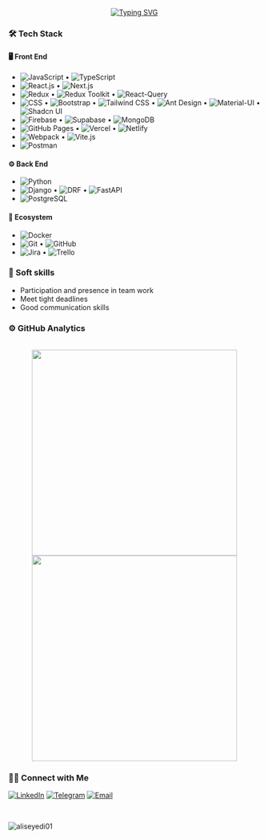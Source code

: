 <p align="center">
  <a align="center" href="https://git.io/typing-svg">
    <img src="https://readme-typing-svg.demolab.com?font=Fira+Code&pause=1000&width=435&lines=Welcome👋+To+My+Github+Page;Hello+I'm+Ali😎+ Seyedi;I'm+a+Front-End+Developer💻;With+Creative+Idea💎+and+Precision;Feel+Free+To+Explore🔍+My+Projects;" alt="Typing SVG" />
  </a>
</p>

### 🛠 Tech Stack

#### 🖥 Front End

- ![JavaScript](https://img.shields.io/badge/-JavaScript-333333?style=flat&logo=javascript) • ![TypeScript](https://img.shields.io/badge/-TypeScript-333333?style=flat&logo=typescript)
- ![React.js](https://img.shields.io/badge/-React.js-333333?style=flat&logo=react) • ![Next.js](https://img.shields.io/badge/-Next.js-333333?style=flat&logo=next-dot-js)
- ![Redux](https://img.shields.io/badge/-Redux-333333?style=flat&logo=redux) • ![Redux Toolkit](https://img.shields.io/badge/-Redux_Toolkit-333333?style=flat&logo=redux) • ![React-Query](https://img.shields.io/badge/-React_Query-333333?style=flat&logo=react-query)
- ![CSS](https://img.shields.io/badge/-CSS-333333?style=flat&logo=css3) • ![Bootstrap](https://img.shields.io/badge/-Bootstrap-333333?style=flat&logo=bootstrap) • ![Tailwind CSS](https://img.shields.io/badge/-Tailwind_CSS-333333?style=flat&logo=tailwind-css) • ![Ant Design](https://img.shields.io/badge/-Ant_Design-333333?style=flat&logo=ant-design) • ![Material-UI](https://img.shields.io/badge/-Material_UI-333333?style=flat&logo=material-ui) • ![Shadcn UI](https://img.shields.io/badge/-Shadcn_UI-333333?style=flat)
- ![Firebase](https://img.shields.io/badge/-Firebase-333333?style=flat&logo=firebase) • ![Supabase](https://img.shields.io/badge/-Supabase-333333?style=flat) • ![MongoDB](https://img.shields.io/badge/-MongoDB-333333?style=flat&logo=mongodb)
- ![GitHub Pages](https://img.shields.io/badge/-GitHub_Pages-333333?style=flat&logo=github) • ![Vercel](https://img.shields.io/badge/-Vercel-333333?style=flat&logo=vercel) • ![Netlify](https://img.shields.io/badge/-Netlify-333333?style=flat&logo=netlify)
- ![Webpack](https://img.shields.io/badge/-Webpack-333333?style=flat&logo=webpack) • ![Vite.js](https://img.shields.io/badge/-Vite.js-333333?style=flat)
- ![Postman](https://img.shields.io/badge/-Postman-333333?style=flat&logo=postman)

#### ⚙️ Back End

- ![Python](https://img.shields.io/badge/-Python-333333?style=flat&logo=python)
- ![Django](https://img.shields.io/badge/-Django-333333?style=flat&logo=django) • ![DRF](https://img.shields.io/badge/-DRF-333333?style=flat&logo=django) • ![FastAPI](https://img.shields.io/badge/-FastAPI-333333?style=flat&logo=fastapi)
- ![PostgreSQL](https://img.shields.io/badge/-PostgreSQL-333333?style=flat&logo=postgresql)

#### 🎡 Ecosystem


-  ![Docker](https://img.shields.io/badge/-Docker-333333?style=flat&logo=docker)
-  ![Git](https://img.shields.io/badge/-Git-333333?style=flat&logo=git) • ![GitHub](https://img.shields.io/badge/-GitHub-333333?style=flat&logo=github)
-  ![Jira](https://img.shields.io/badge/-Jira-333333?style=flat&logo=jira) • ![Trello](https://img.shields.io/badge/-Trello-333333?style=flat&logo=trello)

### 👔 Soft skills

- Participation and presence in team work
- Meet tight deadlines
- Good communication skills

### ⚙️  GitHub Analytics

<!-- most used Language -->
<div align=center>

<br>
  <a href="#" title="aliseyedi01">
    <img width="410" align="center" src="https://github-readme-stats.vercel.app/api/top-langs/?username=aliseyedi01&layout=compact&langs_count=8&theme=gruvbox&border_color=AFD41B&hide_border=true" />
  </a>

<!-- Github Stats -->
  <a href="#"  title="aliseyedi01">
    <img align="center" width="410" src="https://github-readme-stats.vercel.app/api?username=aliseyedi01&show_icons=true&theme=gruvbox&border_color=AFD41B&hide_border=true" />
  </a>
</div>

### 🤝🏻  Connect with Me

<a href="https://www.linkedin.com/in/aliseyedi01/"><img alt="LinkedIn" src="https://img.shields.io/badge/LinkedIn-0077B5?style=for-the-badge&logo=linkedin&logoColor=white"></a>
<a href="https://t.me/aliseyedi01"><img alt="Telegram" src="https://img.shields.io/badge/telegram-fff?style=for-the-badge&logo=telegram&logoColor=blue"></a>
<a href="https://mail.google.com/mail/u/0/?view=cm&fs=1&to=aliseyedi07@gmail.com1"><img alt="Email" src="https://img.shields.io/badge/Gmail-D14836?style=for-the-badge&logo=gmail&logoColor=white"></a>

<br>
<!-- Review Stats -->
<p align="left"> <img src="https://komarev.com/ghpvc/?username=aliseyedi01&label=Profile%20views&color=0e75b6&style=flat" alt="aliseyedi01" /> </p>
